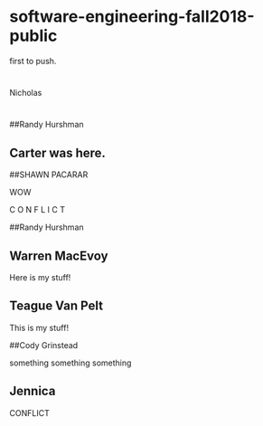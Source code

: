 # software-engineering-fall2018-public
first to push.

#
Nicholas
#

##Randy Hurshman


## Carter was here.


##SHAWN PACARAR


WOW

C O N F L I C T

##Randy Hurshman


## Warren MacEvoy

Here is my stuff!

## Teague Van Pelt

This is my stuff!


##Cody Grinstead

something something something

## Jennica

CONFLICT
